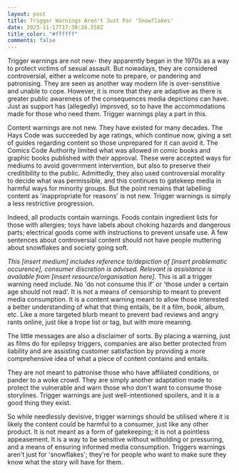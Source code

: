 ```yaml
---
layout: post
title: Trigger Warnings Aren't Just For 'Snowflakes'
date: 2023-11-17T17:30:28.558Z
title_color: "#ffffff"
comments: false
---
```

T﻿rigger warnings are not new- they apparently began in the 1970s as a way to protect victims of sexual assault. But nowadays, they are considered controversial, either a welcome note to prepare, or pandering and patronising. They are seen as another way modern life is over-senstitive and unable to cope. However, it is more that they are adaptive as there is greater public awareness of the consequences media depictions can have. Just as support has (allegedly) improved, so to have the accommodations made for those who need them. Trigger warnings play a part in this.

C﻿ontent warnings are not new. They have existed for many decades. The Hays Code was succeeded by age ratings, which continue now, giving a set of guides regarding content so those unprepared for it can avoid it. The Comics Code Authority limited what was allowed in comic books and graphic books published with their approval. These were accepted ways for mediums to avoid government intervention, but also to preserve their creditibility to the public. Admittedly, they also used controversial morality to decide what was permissible, and this continues to gatekeep media in harmful ways for minority groups. But the point remains that labelling content as 'inappropriate for reasons' is not new. Trigger warnings is simply a less restrictive progression.

I﻿ndeed, all products contain warnings. Foods contain ingredient lists for those with allergies; toys have labels about choking hazards and dangerous parts; electrical goods come with instructions to prevent unsafe use. A few sentences about controversial content should not have people muttering about snowflakes and society going soft.

﻿*This \[insert medium] includes reference to/depiction of \[insert problematic occurence], consumer discretion is advised. Relevant is assistance is available from \[insert resource/organisation here].* This is all a trigger warning need include. No 'do not consume this if' or 'those under a certain age should not read'. It is not a means of censorship to meant to prevent media consumption. It is a content warning meant to allow those interested a better understanding of what that thing entails, be it a film, book, album, etc. Like a more targeted blurb meant to prevent bad reviews and angry rants online, just like a trope list or tag, but with more meaning.

T﻿he little messages are also a disclaimer of sorts. By placing a warning, just as films do for epilepsy triggers, companies are also better protected from liability and are assisting customer satisfaction by providing a more comprehensive idea of what a piece of content contains and entails.

T﻿hey are not meant to patronise those who have affiliated conditions, or pander to a woke crowd. They are simply another adaptation made to protect the vulnerable and warn those who don't want to consume those storylines. Trigger warnings are just well-intentioned spoilers, and it is a good thing they exist.

S﻿o while needlessly devisive, trigger warnings should be utilised where it is likely the content could be harmful to a consumer, just like any other product. It is not meant as a form of gatekeeping; it is not a pointless appeasement. It is a way to be sensitive without witholding or pressuring, and a means of ensuring informed media consumption. Triggers warnings aren't just for 'snowflakes'; they're for people who want to make sure they know what the story will have for them.

